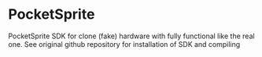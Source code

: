 # PocketSprite
PocketSprite SDK for clone (fake) hardware with fully functional like the real one.
See original github repository for installation of SDK and compiling
